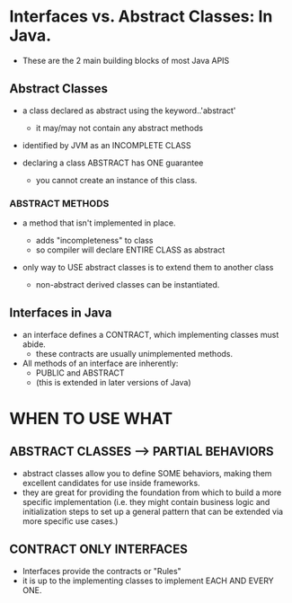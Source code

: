 # Interfaces vs. Abstract Classes: In Java. 
- These are the 2 main building blocks of most Java APIS

## Abstract Classes
- a class declared as abstract using the keyword..'abstract'
    - it may/may not contain any abstract methods
- identified by JVM as an INCOMPLETE CLASS

- declaring a class ABSTRACT has ONE guarantee
    - you cannot create an instance of this class. 
    
### ABSTRACT METHODS
- a method that isn't implemented in place. 
    - adds "incompleteness" to class
    - so compiler will declare ENTIRE CLASS as abstract
    
- only way to USE abstract classes is to extend them to another class
    - non-abstract derived classes can be instantiated. 
    
## Interfaces in Java
-  an interface defines a CONTRACT, which implementing classes must abide. 
    - these contracts are usually unimplemented methods. 
- All methods of an interface are inherently:
    - PUBLIC and ABSTRACT
    - (this is extended in later versions of Java)
    
# WHEN TO USE WHAT

## ABSTRACT CLASSES --> PARTIAL BEHAVIORS
- abstract classes allow you to define SOME behaviors, making them excellent 
candidates for use inside frameworks. 
- they are great for providing the foundation from which to build a more specific 
implementation (i.e. they might contain business logic and initialization steps
to set up a general pattern that can be extended via more specific use cases.)

## CONTRACT ONLY INTERFACES
- Interfaces provide the contracts or "Rules"
- it is up to the implementing classes to implement EACH AND EVERY ONE. 
